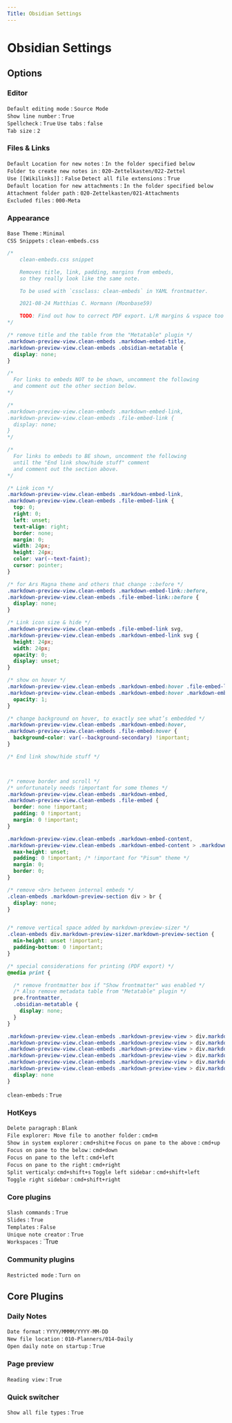 ```yaml
---
Title: Obsidian Settings
---
```


# Obsidian Settings

## Options

### Editor

`Default editing mode` : `Source Mode`  
`Show line number` : `True`  
`Spellcheck` : `True`
`Use tabs` : `false`  
`Tab size` : `2`

### Files & Links

`Default Location for new notes` : `In the folder specified below`  
`Folder to create new notes in` : `020-Zettelkasten/022-Zettel`  
`Use [[Wikilinks]]` : `False`
`Detect all file extensions` : `True`  
`Default location for new attachments` : `In the folder specified below`  
`Attachment folder path` : `020-Zettelkasten/021-Attachments`  
`Excluded files` : `000-Meta`

### Appearance

`Base Theme` : `Minimal`  
`CSS Snippets` : `clean-embeds.css`

```css
/*
    clean-embeds.css snippet

    Removes title, link, padding, margins from embeds,
    so they really look like the same note.

    To be used with `cssclass: clean-embeds` in YAML frontmatter.

    2021-08-24 Matthias C. Hormann (Moonbase59)

    TODO: Find out how to correct PDF export. L/R margins & vspace too large on embeds.
*/

/* remove title and the table from the "Metatable" plugin */
.markdown-preview-view.clean-embeds .markdown-embed-title,
.markdown-preview-view.clean-embeds .obsidian-metatable {
  display: none;
}

/*
  For links to embeds NOT to be shown, uncomment the following
  and comment out the other section below.
*/

/*
.markdown-preview-view.clean-embeds .markdown-embed-link,
.markdown-preview-view.clean-embeds .file-embed-link {
  display: none;
}
*/

/*
  For links to embeds to BE shown, uncomment the following
  until the "End link show/hide stuff" comment
  and comment out the section above.
*/

/* Link icon */
.markdown-preview-view.clean-embeds .markdown-embed-link,
.markdown-preview-view.clean-embeds .file-embed-link {
  top: 0;
  right: 0;
  left: unset;
  text-align: right;
  border: none;
  margin: 0;
  width: 24px;
  height: 24px;
  color: var(--text-faint);
  cursor: pointer;
}

/* for Ars Magna theme and others that change ::before */
.markdown-preview-view.clean-embeds .markdown-embed-link::before,
.markdown-preview-view.clean-embeds .file-embed-link::before {
  display: none;
}

/* Link icon size & hide */
.markdown-preview-view.clean-embeds .file-embed-link svg,
.markdown-preview-view.clean-embeds .markdown-embed-link svg {
  height: 24px;
  width: 24px;
  opacity: 0;
  display: unset;
}

/* show on hover */
.markdown-preview-view.clean-embeds .markdown-embed:hover .file-embed-link svg,
.markdown-preview-view.clean-embeds .markdown-embed:hover .markdown-embed-link svg {
  opacity: 1;
}

/* change background on hover, to exactly see what’s embedded */
.markdown-preview-view.clean-embeds .markdown-embed:hover,
.markdown-preview-view.clean-embeds .file-embed:hover {
  background-color: var(--background-secondary) !important;
}

/* End link show/hide stuff */



/* remove border and scroll */
/* unfortunately needs !important for some themes */
.markdown-preview-view.clean-embeds .markdown-embed,
.markdown-preview-view.clean-embeds .file-embed {
  border: none !important;
  padding: 0 !important;
  margin: 0 !important;
}

.markdown-preview-view.clean-embeds .markdown-embed-content,
.markdown-preview-view.clean-embeds .markdown-embed-content > .markdown-preview-view {
  max-height: unset;
  padding: 0 !important; /* !important for "Pisum" theme */
  margin: 0;
  border: 0;
}

/* remove <br> between internal embeds */
.clean-embeds .markdown-preview-section div > br {
  display: none;
}


/* remove vertical space added by markdown-preview-sizer */
.clean-embeds div.markdown-preview-sizer.markdown-preview-section {
  min-height: unset !important;
  padding-bottom: 0 !important;
}

/* special considerations for printing (PDF export) */
@media print {

  /* remove frontmatter box if "Show frontmatter" was enabled */
  /* Also remove metadata table from "Metatable" plugin */
  pre.frontmatter,
  .obsidian-metatable {
    display: none;
  }
}

.markdown-preview-view.clean-embeds .markdown-preview-view > div.markdown-preview-sizer.markdown-preview-section > div:nth-child(2) > h1,
.markdown-preview-view.clean-embeds .markdown-preview-view > div.markdown-preview-sizer.markdown-preview-section > div:nth-child(2) > h2,
.markdown-preview-view.clean-embeds .markdown-preview-view > div.markdown-preview-sizer.markdown-preview-section > div:nth-child(2) > h3,
.markdown-preview-view.clean-embeds .markdown-preview-view > div.markdown-preview-sizer.markdown-preview-section > div:nth-child(2) > h4,
.markdown-preview-view.clean-embeds .markdown-preview-view > div.markdown-preview-sizer.markdown-preview-section > div:nth-child(2) > h5,
.markdown-preview-view.clean-embeds .markdown-preview-view > div.markdown-preview-sizer.markdown-preview-section > div:nth-child(2) > h6 {
  display: none
}
```

`clean-embeds` : `True`

### HotKeys

`Delete paragraph` : `Blank`  
`File explorer: Move file to another folder` : `cmd+m`  
`Show in system explorer` : `cmd+shit+e` 
`Focus on pane to the above` : `cmd+up`  
`Focus on pane to the below` : `cmd+down`  
`Focus on pane to the left` : `cmd+left`  
`Focus on pane to the right` : `cmd+right`  
`Split verticaly`: `cmd+shift+s`
`Toggle left sidebar` : `cmd+shift+left`  
`Toggle right sidebar` : `cmd+shift+right`

### Core plugins

`Slash commands` : `True`  
`Slides` : `True`  
`Templates` : `False`  
`Unique note creator` : `True`  
`Workspaces` : `True

### Community plugins

`Restricted mode` : `Turn on`

## Core Plugins

### Daily Notes

`Date format` : `YYYY/MMMM/YYYY-MM-DD`  
`New file location` : `010-Planners/014-Daily`  
`Open daily note on startup` : `True`

### Page preview

`Reading view` : `True`

### Quick switcher

`Show all file types` : `True`
